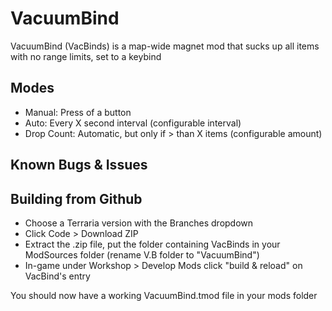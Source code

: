 ﻿# VacuumBind
VacuumBind (VacBinds) is a map-wide magnet mod that sucks up all items with no range limits, set to a keybind

## Modes
* Manual: Press of a button
* Auto: Every X second interval (configurable interval)
* Drop Count: Automatic, but only if > than X items (configurable amount)

## Known Bugs & Issues

## Building from Github
* Choose a Terraria version with the Branches dropdown
* Click Code > Download ZIP
* Extract the .zip file, put the folder containing VacBinds in your ModSources folder (rename V.B folder to "VacuumBind")
* In-game under Workshop > Develop Mods click "build & reload" on VacBind's entry  

You should now have a working VacuumBind.tmod file in your mods folder